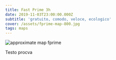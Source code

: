 ```yaml
---
title: Fast Prime 3h
date: 2019-11-03T23:00:00.000Z
subtitle: 'gratuito, comodo, veloce, ecologico'
cover: /assets/fprime-map-800.jpg
tags: maps
---
```

![approximate map fprime](/assets/fprime-map-800.jpg "approximate map")

Testo procva
